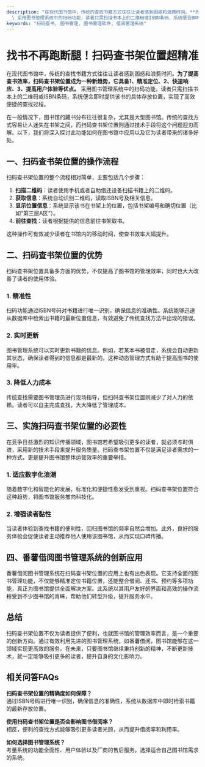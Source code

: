 ```yaml
---
description: "在现代图书馆中，传统的查找书籍方式往往让读者感到困惑和浪费时间。**为了提高查书效率，扫码查书架位置成为一种新趋势，它具备1、精准定位、2、快速响应、3、提高用户体验等优点。**\
  \ 采用图书管理系统中的扫码功能，读者只需扫描书本上的二维码或ISBN条码，系统便会即时提供该书的具体存放位置，实现了高效便捷的查找过程。"
keywords: "扫码查书, 图书管理, 图书管理软件, 借阅管理系统"
---
```

# 找书不再跑断腿！扫码查书架位置超精准

在现代图书馆中，传统的查找书籍方式往往让读者感到困惑和浪费时间。**为了提高查书效率，扫码查书架位置成为一种新趋势，它具备1、精准定位、2、快速响应、3、提高用户体验等优点。** 采用图书管理系统中的扫码功能，读者只需扫描书本上的二维码或ISBN条码，系统便会即时提供该书的具体存放位置，实现了高效便捷的查找过程。

在一般情况下，图书馆的藏书分布往往很复杂，尤其是大型图书馆。传统的查找方式容易让人迷失在书架之间，而扫码查书架位置则通过技术手段将这个问题迎刃而解。以下，我们将深入探讨此功能如何在图书馆中应用以及它为读者带来的诸多好处。

## **一、扫码查书架位置的操作流程**

扫码查书架位置的整个流程相对简单，主要包括几个步骤：

1. **扫描二维码**：读者使用手机或者自助借还设备扫描书籍上的二维码。
2. **获取信息**：系统自动识别二维码，读取ISBN号及相关信息。
3. **显示位置信息**：系统显示该书在书架上的位置，包括书架编号和确切位置（比如“第三层A区”）。
4. **前往查找**：读者根据提供的信息前往书架取书。

这种操作可有效减少读者在书馆内的移动时间，使查书效率大幅提升。

## **二、扫码查书架位置的优势**

扫码查书架位置具备多方面的优势，不仅提高了图书馆的管理效率，同时也大大改善了读者的使用体验。

### **1. 精准性**

扫码功能通过ISBN号码对书籍进行唯一识别，确保信息的准确性。系统能够迅速从数据库中检索出书籍的最新位置信息，有效避免了传统查找方法中出现的错误。

### **2. 实时更新**

图书管理系统可以实时更新书籍的信息。例如，若某本书被借走，系统会自动更新其状态，确保读者得到的信息都是最新的。这种动态管理方式有助于提高图书的使用率。

### **3. 降低人力成本**

传统查找需要图书管理员进行现场指导，但扫码查书架位置则减少了对人力的依赖。读者可以自主完成查找，大大降低了管理成本。

## **三、实施扫码查书架位置的必要性**

在竞争日益激烈的知识传播领域，图书馆若希望吸引更多的读者，就必须与时俱进，采用新的技术手段来提升服务质量。扫码查书架位置不仅是满足读者需求的一种方式，更是提升图书馆整体运营效率的重要举措。

### **1. 适应数字化浪潮**

随着数字化和智能化的发展，标准化和便捷性愈发受到重视。扫码查书架位置符合这种趋势，将图书馆服务推向科技化。

### **2. 增强读者黏性**

当读者体验到查找书籍的便利性，回归图书馆的频率自然会增加。此外，良好的服务体验会促使读者主动推荐他人使用该图书馆，从而实现口碑传播。

## **四、番薯借阅图书管理系统的创新应用**

番薯借阅图书管理系统在扫码查书架位置的应用上也有出色表现。它支持全面的图书管理功能，不仅能够精准定位书籍位置，还能整合借阅、还书、预约等多项功能，真正为图书馆提供全面解决方案。此系统以其用户友好的界面和高效的操作流程受到不少图书馆的青睐，帮助他们转型升级，提升服务水平。

## **总结**

扫码查书架位置不仅为读者提供了便利，也就图书馆的管理效率而言，是一个重要的创新方向。通过有效利用先进的图书管理系统，如番薯借阅，图书馆能够在这一领域实现更高效的服务。在未来，只要图书馆继续秉持创新的精神，不断更新技术，就一定能够吸引更多的读者，提升自身的文化影响力。

## 相关问答FAQs

**扫码查书架位置的精确度如何保障？**  
通过ISBN号码进行唯一识别，确保信息的准确性，系统从数据库中即时检索书籍的最新存放位置。

**使用扫码查书架位置是否会影响图书借阅率？**  
相反，便利的查找方式能够吸引更多读者光顾，从而提升借阅率和利用率。

**如何选择图书管理系统？**  
考量系统的功能全面性、用户体验以及厂商的售后服务，选择适合自己图书馆需求的系统。
